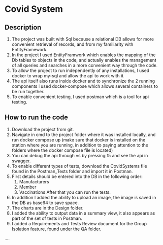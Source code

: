 # Covid System

## Description

1. The project was built with Sql because a relational DB allows for more convenient retrieval of records, and from my familiarity with EntityFramework.
2. In the project I used EntityFramwork which enables the mapping of the Db tables to objects in the code, and actually enables the management of all queries and searches in a more convenient way through the code.
3. To allow the project to run independently of any installations, I used docker to wrap my-sql and allow the api to work with it.
4. The api itself also runs inside docker and to synchronize the 2 running components I used docker-compose which allows several containers to be run together.
5. To enable convenient testing, I used postman which is a tool for api testing.

## How to run the code
1. Download the project from git.
2. Navigate in cmd to the project folder where it was installed locally, and run docker compose up (make sure that docker is installed on the station where you are running, in addition to paying attention to the folders where the docker compose file is located)
3. You can debug the api through vs by pressing f5 and see the api in swagger.
4. To enable different types of tests, download the CovidSystems file found in the Postman_Tests folder and import it in Postman.
5. First details should be entered into the DB in the following order:
    1. Manufacturers
    2. Member
    3. Vaccinations
After that you can run the tests.
6. In addition I added the ability to upload an image, the image is saved in the DB as base64 to save space.
7. The charts are in the Design folder.
8. I added the ability to output data in a summary view, it also appears as part of the set of tests in Postman.
9. I added a Requirements and Tests Review document for the Group Isolation feature, found under the QA folder.


....

